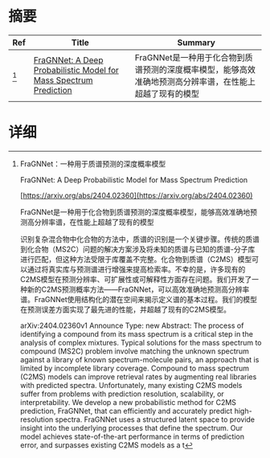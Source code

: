 # 摘要

| Ref | Title | Summary |
| --- | --- | --- |
| [^1] | [FraGNNet: A Deep Probabilistic Model for Mass Spectrum Prediction](https://arxiv.org/abs/2404.02360) | FraGNNet是一种用于化合物到质谱预测的深度概率模型，能够高效准确地预测高分辨率谱，在性能上超越了现有的模型 |

# 详细

[^1]: FraGNNet：一种用于质谱预测的深度概率模型

    FraGNNet: A Deep Probabilistic Model for Mass Spectrum Prediction

    [https://arxiv.org/abs/2404.02360](https://arxiv.org/abs/2404.02360)

    FraGNNet是一种用于化合物到质谱预测的深度概率模型，能够高效准确地预测高分辨率谱，在性能上超越了现有的模型

    

    识别复杂混合物中化合物的方法中，质谱的识别是一个关键步骤。传统的质谱到化合物（MS2C）问题的解决方案涉及将未知的质谱与已知的质谱-分子库进行匹配，但这种方法受限于库覆盖不完整。化合物到质谱（C2MS）模型可以通过将真实库与预测谱进行增强来提高检索率。不幸的是，许多现有的C2MS模型在预测分辨率、可扩展性或可解释性方面存在问题。我们开发了一种新的C2MS预测概率方法——FraGNNet，可以高效准确地预测高分辨率谱。FraGNNet使用结构化的潜在空间来揭示定义谱的基本过程。我们的模型在预测误差方面实现了最先进的性能，并超越了现有的C2MS模型。

    arXiv:2404.02360v1 Announce Type: new  Abstract: The process of identifying a compound from its mass spectrum is a critical step in the analysis of complex mixtures. Typical solutions for the mass spectrum to compound (MS2C) problem involve matching the unknown spectrum against a library of known spectrum-molecule pairs, an approach that is limited by incomplete library coverage. Compound to mass spectrum (C2MS) models can improve retrieval rates by augmenting real libraries with predicted spectra. Unfortunately, many existing C2MS models suffer from problems with prediction resolution, scalability, or interpretability. We develop a new probabilistic method for C2MS prediction, FraGNNet, that can efficiently and accurately predict high-resolution spectra. FraGNNet uses a structured latent space to provide insight into the underlying processes that define the spectrum. Our model achieves state-of-the-art performance in terms of prediction error, and surpasses existing C2MS models as a t
    

